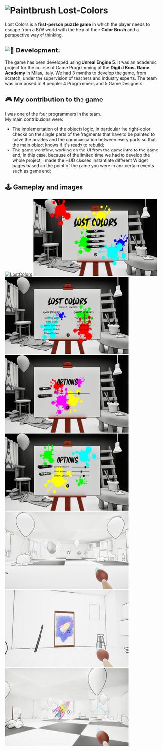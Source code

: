 # <img src="https://raw.githubusercontent.com/Tarikul-Islam-Anik/Animated-Fluent-Emojis/master/Emojis/Objects/Paintbrush.png" alt="Paintbrush" width="40" height="40" /> Lost-Colors

Lost Colors is a **first-person puzzle game** in which the player needs to escape from a B/W world with the help of their **Color Brush** and a perspective way of thinking.

## <img src="https://raw.githubusercontent.com/Tarikul-Islam-Anik/Animated-Fluent-Emojis/master/Emojis/Smilies/Alien%20Monster.png" alt="👾" width="30" height="30" /> Development:
The game has been developed using **Unreal Engine 5**. It was an academic project for the course of Game Programming at the **Digital Bros. Game Academy** in Milan, Italy. We had 3 months to develop the game, from scratch, under the supervision of teachers and industry experts. The team was composed of 9 people: 4 Programmers and 5 Game Designers.

## 🎮 My contribution to the game
I was one of the four programmers in the team. </br>
My main contributions were: </br>
 - The implementation of the objects logic, in particular the right-color checks on the single parts of the fragments that have to be painted to solve the puzzles and the communication between every parts so that the main object knows if it's ready to rebuild;
 - The game workflow, working on the UI from the game intro to the game end; in this case, because of the limited time we had to develop the whole project, I made the HUD classes instantiate different Widget pages based on the point of the game you were in and certain events such as game end;

## 🕹️ Gameplay and images
[![LostColors](https://ytcards.demolab.com/?id=Rg-1IgAz0nE&title=Lost+Colors+Gameplay&background_color=%23000000&title_color=%23ffffff&stats_color=%23dedede&max_title_lines=1&width=400&border_radius=5)](https://youtu.be/Rg-1IgAz0nE) 
<img src="LostColorsImgAndVid/LostColorsMenu.png" alt="Lost Colors Menu" height=250 width=400> </br>
<img src="LostColorsImgAndVid/LostColorsCredits.png" alt="Lost Colors Credits" height=250 width=400>
<img src="LostColorsImgAndVid/LostColorsGraphicOptions.png" alt="Lost Colors Graphic Options" height=250 width=400>
<img src="LostColorsImgAndVid/LostColorsOptions.png" alt="Lost Colors Audio Options" height=250 width=400>
<img src="LostColorsImgAndVid/LostColorsRocketBW.png" alt="Lost Colors Rocket BW" height=250 width=400>
<img src="LostColorsImgAndVid/LostColorsRocketReference.png" alt="Lost Colors Rocket Reference" height=250 width=400>
<img src="LostColorsImgAndVid/LostColorsRocketColored.png" alt="Lost Colors Rocket Colored" height=250 width=400>

